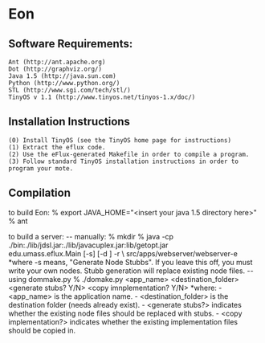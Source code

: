 Eon
===

Software Requirements:
----------------------
	Ant (http://ant.apache.org)
	Dot (http://graphviz.org/)
	Java 1.5 (http://java.sun.com)	
	Python (http://www.python.org/)
	STL (http://www.sgi.com/tech/stl/)
	TinyOS v 1.1 (http://www.tinyos.net/tinyos-1.x/doc/)


Installation Instructions
-------------------------
	(0) Install TinyOS (see the TinyOS home page for instructions)
	(1) Extract the eflux code.
	(2) Use the eFlux-generated Makefile in order to compile a program.
	(3) Follow standard TinyOS installation instructions in order to program your mote.


Compilation
-----------

to build Eon:
	% export JAVA_HOME="<insert your java 1.5 directory here>"
	% ant


to build a server:
	-- manually:
	% mkdir <my server dir>
	% java -cp ./bin:./lib/jdsl.jar:./lib/javacuplex.jar:lib/getopt.jar \
		edu.umass.eflux.Main [-s] [-d <dot filename>] -r <my server dir> \ 
		<server-opts> src/apps/webserver/webserver-e
	*where -s means, "Generate Node Stubbs".  If you leave this off, you must
		write your own nodes.  Stubb generation will replace existing node
		files. <beware>
	-- using dommake.py
	% ./domake.py <app_name> <destination_folder> <generate stubs? Y/N> <copy imnplementation? Y/N>
	*where: 
		- <app_name> is the application name.
		- <destination_folder> is the destination folder (needs already exist).
		- <generate stubs?> indicates whether the existing node files should be replaced with stubs.
		- <copy implementation?> indicates whether the existing implementation files should be copied in.


